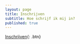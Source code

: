 ```yaml
---
layout: page
title: Inschrijven
subtitle: Hoe schrijf ik mij in?
published: true
---
```




[Inschrijven](http://www.google.com){: .btn}
